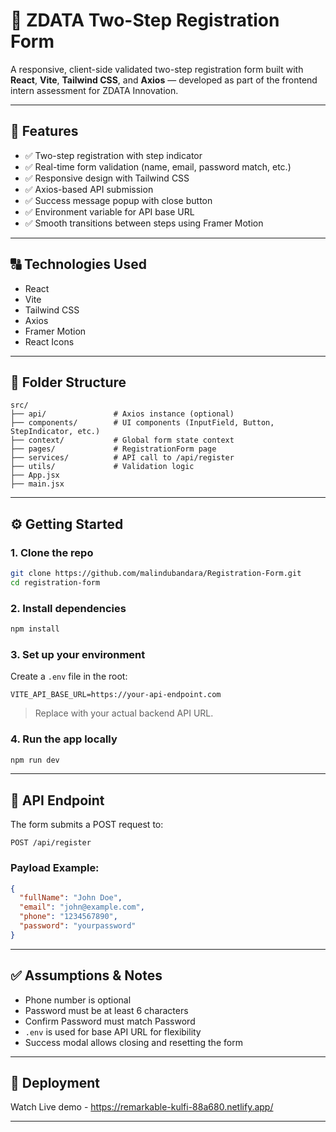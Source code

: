 # 📝 ZDATA Two-Step Registration Form

A responsive, client-side validated two-step registration form built with **React**, **Vite**, **Tailwind CSS**, and **Axios** — developed as part of the frontend intern assessment for ZDATA Innovation.

---

## 🔧 Features

- ✅ Two-step registration with step indicator
- ✅ Real-time form validation (name, email, password match, etc.)
- ✅ Responsive design with Tailwind CSS
- ✅ Axios-based API submission
- ✅ Success message popup with close button
- ✅ Environment variable for API base URL
- ✅ Smooth transitions between steps using Framer Motion

---

## 🔠 Technologies Used

- React
- Vite
- Tailwind CSS
- Axios
- Framer Motion
- React Icons

---

## 📁 Folder Structure

```
src/
├── api/               # Axios instance (optional)
├── components/        # UI components (InputField, Button, StepIndicator, etc.)
├── context/           # Global form state context
├── pages/             # RegistrationForm page
├── services/          # API call to /api/register
├── utils/             # Validation logic
├── App.jsx
├── main.jsx
```

---

## ⚙️ Getting Started

### 1. Clone the repo

```bash
git clone https://github.com/malindubandara/Registration-Form.git
cd registration-form
```

### 2. Install dependencies

```bash
npm install
```

### 3. Set up your environment

Create a `.env` file in the root:

```env
VITE_API_BASE_URL=https://your-api-endpoint.com
```

> Replace with your actual backend API URL.

### 4. Run the app locally

```bash
npm run dev
```

---

## 📆 API Endpoint

The form submits a POST request to:

```
POST /api/register
```

### Payload Example:

```json
{
  "fullName": "John Doe",
  "email": "john@example.com",
  "phone": "1234567890",
  "password": "yourpassword"
}
```

---

## ✅ Assumptions & Notes

- Phone number is optional
- Password must be at least 6 characters
- Confirm Password must match Password
- `.env` is used for base API URL for flexibility
- Success modal allows closing and resetting the form

---

## 🚀 Deployment

Watch Live demo - https://remarkable-kulfi-88a680.netlify.app/

---
